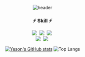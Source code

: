<div align="center">

![header](https://capsule-render.vercel.app/api?type=waving&color=gradient&height=220&section=header&text=👋%20Hi,%20I'm%20Kang%20Yeon%&fontSize=50&fontColor=ffffff&fontAlignY=40)

<h3 align="center">⚡ Skill ⚡</h3>

<p align="center">
  <img src="https://img.shields.io/badge/C%23-%23239120.svg?&style=flat-square&logo=c-sharp&logoColor=white"/></a>&nbsp 
  <img src="https://img.shields.io/badge/Java-orange?style=flat-square&logo=Java&logoColor=white"/></a>&nbsp
  <img src="https://img.shields.io/badge/Python-3766AB?style=flat-square&logo=Python&logoColor=white"/></a>&nbsp 
  <br>
  <img src="https://img.shields.io/badge/Mysql-E6B91E?style=flat-square&logo=MySql&logoColor=white"/></a>&nbsp 
  <img src="https://img.shields.io/badge/Oracle-f80000?style=flat-square&logo=Oracle&logoColor=white"/></a>&nbsp
</p>



[![Yeson's GitHub stats](https://github-readme-stats.vercel.app/api?username=kangyeson&hide_title=true&show_icons=true&include_all_commits=true&disable_animations=true&theme=vue)](https://github.com/anuraghazra/github-readme-stats)
![Top Langs](https://github-readme-stats.vercel.app/api/top-langs/?username=kangyeson&layout=compact&card_width=445&custom_title=most%20used%20languages%20&show_icons=true&theme=vue)

</div>

